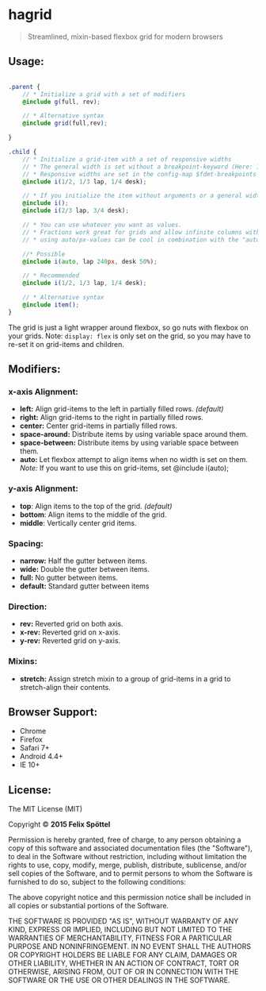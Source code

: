 # hagrid

> Streamlined, mixin-based flexbox grid for modern browsers

## Usage:

```scss

.parent {
    // * Initialize a grid with a set of modifiers
    @include g(full, rev);

    // * Alternative syntax
    @include grid(full,rev);

}

.child {
    // * Initialize a grid-item with a set of responsive widths
    // * The general width is set without a breakpoint-keyword (Here: 1/2)
    // * Responsive widths are set in the config-map $fdmt-breakpoints
    @include i(1/2, 1/3 lap, 1/4 desk);

    // * If you initialize the item without arguments or a general width, it defaults to 100%
    @include i();
    @include i(2/3 lap, 3/4 desk);

    // * You can use whatever you want as values.
    // * Fractions work great for grids and allow infinite columns without doing math.
    // * using auto/px-values can be cool in combination with the "auto"-modifier

    //* Possible
    @include i(auto, lap 240px, desk 50%);

    // * Recommended
    @include i(1/2, 1/3 lap, 1/4 desk);

    // * Alternative syntax
    @include item();
}

```

The grid is just a light wrapper around flexbox, so go nuts with flexbox on your grids. Note: `display: flex` is only set on the grid, so you may have to re-set it on grid-items and children.

## Modifiers:

### x-axis Alignment:

 - **left:** Align grid-items to the left in partially filled rows. *(default)*
 - **right:** Align grid-items to the right in partially filled rows.
 - **center:** Center grid-items in partially filled rows.
 - **space-around:** Distribute items by using variable space around them.
 - **space-between:** Distribute items by using variable space between them.
 - **auto:** Let flexbox attempt to align items when no width is set on them.
             *Note:* If you want to use this on grid-items, set @include i(auto);

### y-axis Alignment:

 - **top**: Align items to the top of the grid. *(default)*
 - **bottom**: Align items to the middle of the grid.
 - **middle**: Vertically center grid items.

### Spacing:

 - **narrow:** Half the gutter between items.
 - **wide:** Double the gutter between items.
 - **full:** No gutter between items.
 - **default:** Standard gutter between items

### Direction:

 - **rev:**  Reverted grid on both axis.
 - **x-rev:** Reverted grid on x-axis.
 - **y-rev:** Reverted grid on y-axis.

### Mixins:

 - **stretch:** Assign stretch mixin to a group of grid-items in a grid to stretch-align their contents.

## Browser Support:

 - Chrome
 - Firefox
 - Safari 7+
 - Android 4.4+
 - IE 10+

## License:

The MIT License (MIT)

Copyright © **2015 Felix Spöttel**

Permission is hereby granted, free of charge, to any person obtaining a copy
of this software and associated documentation files (the "Software"), to deal
in the Software without restriction, including without limitation the rights
to use, copy, modify, merge, publish, distribute, sublicense, and/or sell
copies of the Software, and to permit persons to whom the Software is
furnished to do so, subject to the following conditions:

The above copyright notice and this permission notice shall be included in all
copies or substantial portions of the Software.

THE SOFTWARE IS PROVIDED "AS IS", WITHOUT WARRANTY OF ANY KIND, EXPRESS OR
IMPLIED, INCLUDING BUT NOT LIMITED TO THE WARRANTIES OF MERCHANTABILITY,
FITNESS FOR A PARTICULAR PURPOSE AND NONINFRINGEMENT. IN NO EVENT SHALL THE
AUTHORS OR COPYRIGHT HOLDERS BE LIABLE FOR ANY CLAIM, DAMAGES OR OTHER
LIABILITY, WHETHER IN AN ACTION OF CONTRACT, TORT OR OTHERWISE, ARISING FROM,
OUT OF OR IN CONNECTION WITH THE SOFTWARE OR THE USE OR OTHER DEALINGS IN THE
SOFTWARE.
